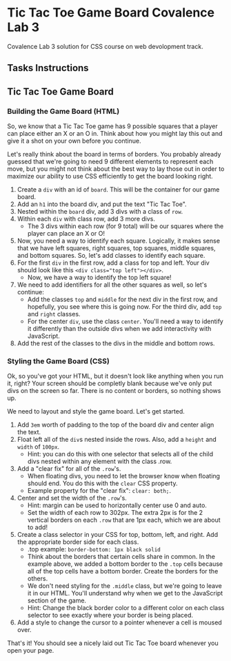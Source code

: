 # Tic Tac Toe Game Board Covalence Lab 3
Covalence Lab 3 solution for CSS course on web devolopment track.

## Tasks Instructions

## Tic Tac Toe Game Board

### Building the Game Board (HTML)

So, we know that a Tic Tac Toe game has 9 possible squares that a player can place either an X or an O in. Think about how you might lay this out and give it a shot on your own before you continue.

Let's really think about the board in terms of borders. You probably already guessed that we're going to need 9 different elements to represent each move, but you might not think about the best way to lay those out in order to maximize our ability to use CSS efficiently to get the board looking right.

1. Create a `div` with an id of `board`. This will be the container for our game board.
2. Add an `h1` into the board div, and put the text "Tic Tac Toe".
3. Nested within the `board` div, add 3 divs with a class of `row`.
4. Within each `div` with class row, add 3 more divs.
    * The 3 divs within each row (for 9 total) will be our squares where the player can place an X or O!
5. Now, you need a way to identify each square. Logically, it makes sense that we have left squares, right squares, top squares, middle squares, and bottom squares. So, let's add classes to identify each square.
6. For the first `div` in the first row, add a class for top and left. Your div should look like this `<div class="top left"></div>`.
    * Now, we have a way to identify the top left square!
7. We need to add identifiers for all the other squares as well, so let's continue:
    * Add the classes `top` and `middle` for the next div in the first row, and hopefully, you see where this is going now. For the third div, add `top` and `right` classes.
    * For the center `div`, use the class `center`. You'll need a way to identify it differently than the outside divs when we add interactivity with JavaScript.
8. Add the rest of the classes to the divs in the middle and bottom rows.

### Styling the Game Board (CSS)

Ok, so you've got your HTML, but it doesn't look like anything when you run it, right? Your screen should be completly blank because we've only put divs on the screen so far. There is no content or borders, so nothing shows up.

We need to layout and style the game board. Let's get started.

1. Add `3em` worth of padding to the top of the board div and center align the text.
2. Float left all of the `div`s nested inside the rows. Also, add a `height` and `width` of `100px`.
    * Hint: you can do this with one selector that selects all of the child divs nested within any element with the class .row.
3. Add a "clear fix" for all of the `.row`'s.
    * When floating divs, you need to let the browser know when floating should end. You do this with the `clear` CSS property.
    * Example property for the "clear fix": `clear: both;`.
4. Center and set the width of the `.row`'s.
    * Hint: margin can be used to horizontally center use 0 and auto.
    * Set the width of each row to 302px. The extra 2px is for the 2 vertical borders on each `.row` that are 1px each, which we are about to add!
5. Create a class selector in your CSS for top, bottom, left, and right. Add the appropriate border side for each class.
    * .top example: `border-bottom: 1px black solid`
    * Think about the borders that certain cells share in common. In the example above, we added a bottom border to the `.top` cells because all of the top cells have a bottom border. Create the borders for the others.
    * We don't need styling for the `.middle` class, but we're going to leave it in our HTML. You'll understand why when we get to the JavaScript section of the game.
    * Hint: Change the black border color to a different color on each class selector to see exactly where your border is being placed.
6. Add a style to change the cursor to a pointer whenever a cell is moused over.

That's it! You should see a nicely laid out Tic Tac Toe board whenever you open your page.
